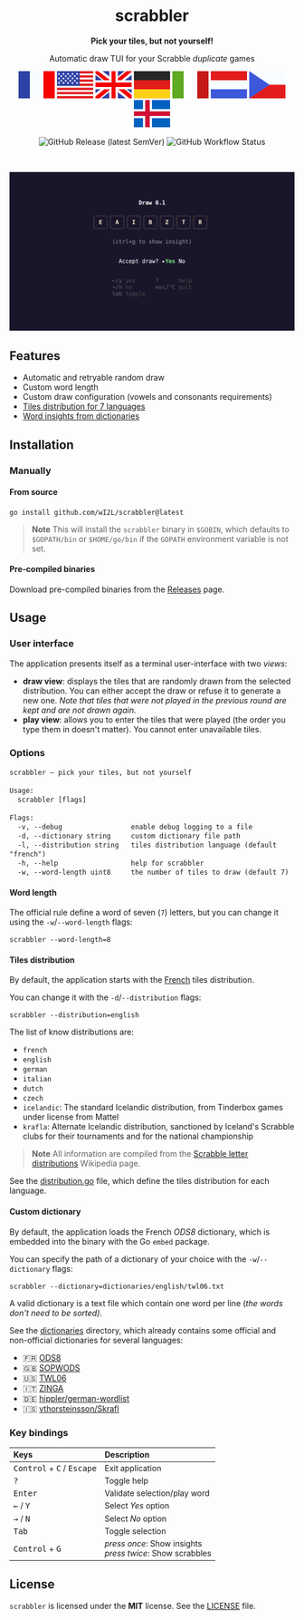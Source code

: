 <h1 align=center>scrabbler</h1>

<p align=center><b>Pick your tiles, but not yourself!</b></p>
<p align=center>Automatic draw TUI for your Scrabble <i>duplicate</i> games</p>
<p align=center>
    <img alt="French" src="https://raw.githubusercontent.com/Yummygum/flagpack-core/main/svg/l/FR.svg">
    <img alt="English (US)" src="https://raw.githubusercontent.com/Yummygum/flagpack-core/main/svg/l/US.svg">
    <img alt="English (UK)" src="https://raw.githubusercontent.com/Yummygum/flagpack-core/main/svg/l/GB-NIR.svg">
    <img alt="German" src="https://raw.githubusercontent.com/Yummygum/flagpack-core/main/svg/l/DE.svg">
    <img alt="Italian" src="https://raw.githubusercontent.com/Yummygum/flagpack-core/main/svg/l/IT.svg">
    <img alt="Dutch" src="https://raw.githubusercontent.com/Yummygum/flagpack-core/main/svg/l/NL.svg">
    <img alt="Czech" src="https://raw.githubusercontent.com/Yummygum/flagpack-core/main/svg/l/CZ.svg">
    <img alt="Icelandic" src="https://raw.githubusercontent.com/Yummygum/flagpack-core/main/svg/l/IS.svg">
</p>
<p align=center>
    <img alt="GitHub Release (latest SemVer)" src="https://img.shields.io/github/v/release/wI2L/scrabbler">
    <img alt="GitHub Workflow Status" src="https://img.shields.io/github/actions/workflow/status/wI2L/scrabbler/ci.yml">
</p>
<br/>

![](https://github.com/wI2L/scrabbler/blob/master/scrabbler.gif)

## Features

- Automatic and retryable random draw
- Custom word length
- Custom draw configuration (vowels and consonants requirements)
- [Tiles distribution for 7 languages](#tiles-distribution)
- [Word insights from dictionaries](#custom-dictionary)

## Installation

### Manually

#### From source

```shell
go install github.com/wI2L/scrabbler@latest
```

> **Note**
> This will install the `scrabbler` binary in `$GOBIN`, which defaults to `$GOPATH/bin` or `$HOME/go/bin` if the `GOPATH` environment variable is not set.

#### Pre-compiled binaries

Download pre-compiled binaries from the [Releases](https://github.com/wI2L/scrabbler/releases) page.

## Usage

### User interface

The application presents itself as a terminal user-interface with two *views*:

- **draw view**: displays the tiles that are randomly drawn from the selected distribution. You can either accept the draw or refuse it to generate a new one. *Note that tiles that were not played in the previous round are kept and are not drawn again.*
- **play view**: allows you to enter the tiles that were played (the order you type them in doesn't matter). You cannot enter unavailable tiles.

### Options

```text
scrabbler — pick your tiles, but not yourself

Usage:
  scrabbler [flags]

Flags:
  -v, --debug                 enable debug logging to a file
  -d, --dictionary string     custom dictionary file path
  -l, --distribution string   tiles distribution language (default "french")
  -h, --help                  help for scrabbler
  -w, --word-length uint8     the number of tiles to draw (default 7)
```

#### Word length

The official rule define a word of seven (`7`) letters, but you can change it using the `-w`/`--word-length` flags:

```shell
scrabbler --word-length=8
```

#### Tiles distribution

By default, the application starts with the [French](https://en.wikipedia.org/wiki/Scrabble_letter_distributions#French) tiles distribution.

You can change it with the `-d`/`--distribution` flags:

```shell
scrabbler --distribution=english
```

The list of know distributions are:

- `french`
- `english`
- `german`
- `italian`
- `dutch`
- `czech`
- `icelandic`: The standard Icelandic distribution, from Tinderbox games under license from Mattel
- `krafla`: Alternate Icelandic distribution, sanctioned by Iceland's Scrabble clubs for their tournaments and for the national championship

> **Note**
> All information are compiled from the [Scrabble letter distributions](https://en.wikipedia.org/wiki/Scrabble_letter_distributions#Indonesian) Wikipedia page.

See the [distribution.go](https://github.com/wI2L/scrabbler/blob/master/cmd/distribution.go) file, which define the tiles distribution for each language.

#### Custom dictionary

By default, the application loads the French *ODS8* dictionary, which is embedded into the binary with the Go `embed` package.

You can specify the path of a dictionary of your choice with the `-w`/`--dictionary` flags:

```shell
scrabbler --dictionary=dictionaries/english/twl06.txt
```

A valid dictionary is a text file which contain one word per line (*the words don't need to be sorted)*.

See the [dictionaries](https://github.com/wI2L/scrabbler/tree/master/cmd/dictionaries) directory, which already contains some official and non-official dictionaries for several languages:

- 🇫🇷 [ODS8](https://en.wikipedia.org/wiki/L%27Officiel_du_jeu_Scrabble)
- 🇬🇧 [SOPWODS](https://en.wikipedia.org/wiki/Collins_Scrabble_Words)
- 🇺🇸 [TWL06](https://en.wikipedia.org/wiki/NASPA_Word_List)
- 🇮🇹 [ZINGA](https://www.listediparole.it/tutteleparole.txt)
- 🇩🇪 [hippler/german-wordlist](https://github.com/hippler/german-wordlist)
- 🇮🇸 [vthorsteinsson/Skrafl](https://github.com/vthorsteinsson/Skrafl)

### Key bindings

| Keys                                                  | Description                                                  |
|:------------------------------------------------------|:-------------------------------------------------------------|
| <kbd>Control</kbd> + <kbd>C</kbd> / <kbd>Escape</kbd> | Exit application                                             |
| <kbd>?</kbd>                                          | Toggle help                                                  |
| <kbd>Enter</kbd>                                      | Validate selection/play word                                 |
| <kbd>←</kbd> / <kbd>Y</kbd>                           | Select *Yes* option                                          |
| <kbd>→</kbd> / <kbd>N</kbd>                           | Select *No* option                                           |
| <kbd>Tab</kbd>                                        | Toggle selection                                             |
| <kbd>Control</kbd> + <kbd>G</kbd>                     | *press once*: Show insights<br>*press twice*: Show scrabbles |

## License

`scrabbler` is licensed under the **MIT** license. See the [LICENSE](LICENSE) file.